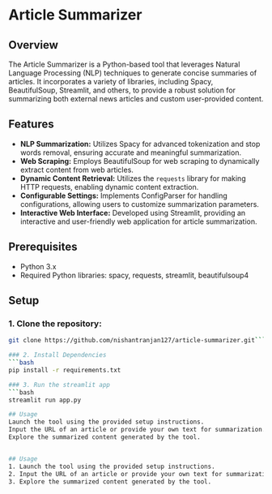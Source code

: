 # Article Summarizer

## Overview

The Article Summarizer is a Python-based tool that leverages Natural Language Processing (NLP) techniques to generate concise summaries of articles. It incorporates a variety of libraries, including Spacy, BeautifulSoup, Streamlit, and others, to provide a robust solution for summarizing both external news articles and custom user-provided content.

## Features

- **NLP Summarization:** Utilizes Spacy for advanced tokenization and stop words removal, ensuring accurate and meaningful summarization.
- **Web Scraping:** Employs BeautifulSoup for web scraping to dynamically extract content from web articles.
- **Dynamic Content Retrieval:** Utilizes the `requests` library for making HTTP requests, enabling dynamic content extraction.
- **Configurable Settings:** Implements ConfigParser for handling configurations, allowing users to customize summarization parameters.
- **Interactive Web Interface:** Developed using Streamlit, providing an interactive and user-friendly web application for article summarization.

## Prerequisites
- Python 3.x
- Required Python libraries: spacy, requests, streamlit, beautifulsoup4

## Setup

### 1. Clone the repository:
   ```bash
   git clone https://github.com/nishantranjan127/article-summarizer.git````
   
### 2. Install Dependencies
   ```bash  
   pip install -r requirements.txt

### 3. Run the streamlit app
   ```bash
   streamlit run app.py

## Usage
Launch the tool using the provided setup instructions.
Input the URL of an article or provide your own text for summarization.
Explore the summarized content generated by the tool.


## Usage
1. Launch the tool using the provided setup instructions.
2. Input the URL of an article or provide your own text for summarization.
3. Explore the summarized content generated by the tool.
